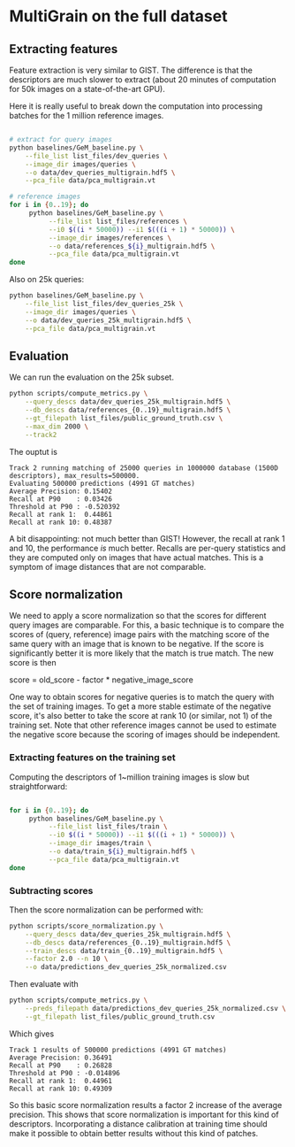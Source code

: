 # MultiGrain on the full dataset


## Extracting features

Feature extraction is very similar to GIST.
The difference is that the descriptors are much slower to extract
(about 20 minutes of computation for 50k images on a state-of-the-art GPU).

Here it is really useful to break down the computation into processing batches
for the 1 million reference images.

```bash

# extract for query images
python baselines/GeM_baseline.py \
    --file_list list_files/dev_queries \
    --image_dir images/queries \
    --o data/dev_queries_multigrain.hdf5 \
    --pca_file data/pca_multigrain.vt

# reference images
for i in {0..19}; do
     python baselines/GeM_baseline.py \
          --file_list list_files/references \
          --i0 $((i * 50000)) --i1 $(((i + 1) * 50000)) \
          --image_dir images/references \
          --o data/references_${i}_multigrain.hdf5 \
          --pca_file data/pca_multigrain.vt
done

```

Also on 25k queries:

```bash
python baselines/GeM_baseline.py \
    --file_list list_files/dev_queries_25k \
    --image_dir images/queries \
    --o data/dev_queries_25k_multigrain.hdf5 \
    --pca_file data/pca_multigrain.vt

```

## Evaluation

We can run the evaluation on the 25k subset.

```bash
python scripts/compute_metrics.py \
    --query_descs data/dev_queries_25k_multigrain.hdf5 \
    --db_descs data/references_{0..19}_multigrain.hdf5 \
    --gt_filepath list_files/public_ground_truth.csv \
    --max_dim 2000 \
    --track2
```

The ouptut is

```
Track 2 running matching of 25000 queries in 1000000 database (1500D descriptors), max_results=500000.
Evaluating 500000 predictions (4991 GT matches)
Average Precision: 0.15402
Recall at P90    : 0.03426
Threshold at P90 : -0.520392
Recall at rank 1:  0.44861
Recall at rank 10: 0.48387
```

A bit disappointing: not much better than GIST!
However, the recall at rank 1 and 10, the performance *is* much better.
Recalls are per-query statistics and they are computed only on images that have
actual matches.
This is a symptom of image distances that are not comparable.


## Score normalization

We need to apply a score normalization so that the scores for different query
images are comparable.
For this, a basic technique is to compare the scores of (query, reference) image
pairs with the matching score of the same query with an image that is known to be
negative.
If the score is significantly better it is more likely that the match is true match.
The new score is then

score = old_score - factor * negative_image_score

One way to obtain scores for negative queries is to match the
query with the set of training images.
To get a more stable estimate of the negative score, it's also better to
take the score at rank 10 (or similar, not 1) of the training set.
Note that other reference images cannot be used to estimate the negative score
because the scoring of images should be independent.

### Extracting features on the training set


Computing the descriptors of 1~million training images is slow but straightforward:

```bash

for i in {0..19}; do
     python baselines/GeM_baseline.py \
          --file_list list_files/train \
          --i0 $((i * 50000)) --i1 $(((i + 1) * 50000)) \
          --image_dir images/train \
          --o data/train_${i}_multigrain.hdf5 \
          --pca_file data/pca_multigrain.vt
done

```

### Subtracting scores

Then the score normalization can be performed with:

```bash
python scripts/score_normalization.py \
    --query_descs data/dev_queries_25k_multigrain.hdf5 \
    --db_descs data/references_{0..19}_multigrain.hdf5 \
    --train_descs data/train_{0..19}_multigrain.hdf5 \
    --factor 2.0 --n 10 \
    --o data/predictions_dev_queries_25k_normalized.csv
```

Then evaluate with

```bash
python scripts/compute_metrics.py \
    --preds_filepath data/predictions_dev_queries_25k_normalized.csv \
    --gt_filepath list_files/public_ground_truth.csv
```

Which gives
```
Track 1 results of 500000 predictions (4991 GT matches)
Average Precision: 0.36491
Recall at P90    : 0.26828
Threshold at P90 : -0.014896
Recall at rank 1:  0.44961
Recall at rank 10: 0.49309
```

So this basic score normalization results a factor 2 increase of the
average precision.
This shows that score normalization is important for this kind of descriptors.
Incorporating a distance calibration at training time should make it possible to
obtain better results without this kind of patches.

<!--


## Results on full dataset

### before normalization

python scripts/compute_metrics.py \
    --query_descs data/dev_queries_multigrain.hdf5 \
    --db_descs data/references_{0..19}_multigrain.hdf5 \
    --gt_filepath list_files/full_ground_truth.csv \
    --max_dim 2000 \
    --track2


Track 2 running matching of 50000 queries in 1000000 database (1500D descriptors), max_results=500000.
Evaluating 500000 predictions (10000 GT matches)
Average Precision: 0.16470
Recall at P90    : 0.06360
Threshold at P90 : -0.688276
Recall at rank 1:  0.42150
Recall at rank 10: 0.44210


### after normalization

python scripts/score_normalization.py \
    --query_descs data/dev_queries_multigrain.hdf5 \
    --db_descs data/references_{0..19}_multigrain.hdf5 \
    --train_descs data/train_{0..19}_multigrain.hdf5 \
    --factor 2.0 --n 10 \
    --o data/predictions_dev_queries_normalized.csv


python scripts/compute_metrics.py \
    --preds_filepath data/predictions_dev_queries_normalized.csv \
    --gt_filepath list_files/full_ground_truth.csv

Average Precision: 0.36420
Recall at P90    : 0.27200
Threshold at P90 : -0.015121
Recall at rank 1:  0.44520
Recall at rank 10: 0.48300

-->



